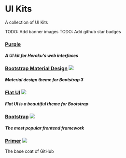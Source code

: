 # UI Kits

A collection of UI Kits

TODO: Add banner images
TODO: Add github star badges

### [Purple](http://purple.herokuapp.com/)
##### A UI kit for Heroku's web interfaces

### [Bootstrap Material Design](https://github.com/FezVrasta/bootstrap-material-design) ![](https://img.shields.io/github/stars/FezVrasta/bootstrap-material-design.svg?style=flat-square)
##### Material design theme for Bootstrap 3

### [Flat UI](https://github.com/designmodo/Flat-UI) ![](https://img.shields.io/github/stars/designmodo/Flat-UI.svg?style=flat-square)
##### Flat UI is a beautiful theme for Bootstrap

### [Bootstrap](http://getbootstrap.com/) ![](https://img.shields.io/github/stars/twbs/bootstrap.svg?style=flat-square)
##### The most popular frontend framework

### [Primer](https://github.com/primer/primer) ![](https://img.shields.io/github/stars/primer/primer.svg?style=flat-square)
The base coat of GitHub
